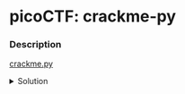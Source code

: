 # picoCTF: crackme-py
### Description
[crackme.py](https://mercury.picoctf.net/static/f440bf2510a28914afae2947749f2db0/crackme.py)
<details closed>
<summary>Solution</summary>
  
  
### Flag
```
picoCTF{1|\/|_4_p34|\|ut_8c551048}
```
### Detailed Solution
We are given a python file called `crackme.py`. Let's open it up and see what's going on:
```bash
nano crackme.py
```
At the beginning we see a global declaration of a `bezos_cc_secret` :
```python
# Hiding this really important number in an obscure piece of code is brilliant!
# AND it's encrypted!
# We want our biggest client to know his information is safe with us.
bezos_cc_secret = "A:4@r%uL`M-^M0c0AbcM-MFE0g4dd`_cgN"
```
Not much further down we see:
```python
def decode_secret(secret):
    """ROT47 decode

    NOTE: encode and decode are the same operation in the ROT cipher family.
    """
```
Hmmm... let's try ROT47 on that `bezos_cc_secret`. 
I used this one and got the flag:
https://www.dcode.fr/rot-47-cipher

</details>